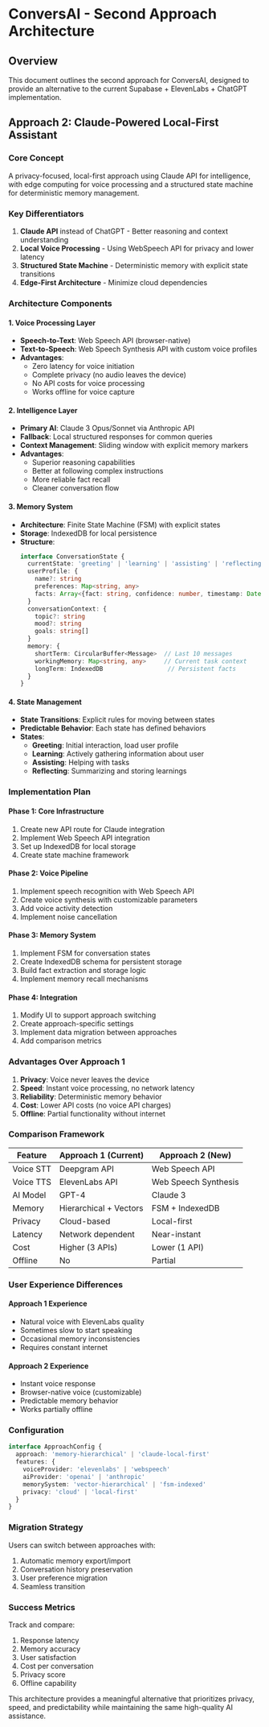 # ConversAI - Second Approach Architecture

## Overview
This document outlines the second approach for ConversAI, designed to provide an alternative to the current Supabase + ElevenLabs + ChatGPT implementation.

## Approach 2: Claude-Powered Local-First Assistant

### Core Concept
A privacy-focused, local-first approach using Claude API for intelligence, with edge computing for voice processing and a structured state machine for deterministic memory management.

### Key Differentiators
1. **Claude API** instead of ChatGPT - Better reasoning and context understanding
2. **Local Voice Processing** - Using WebSpeech API for privacy and lower latency
3. **Structured State Machine** - Deterministic memory with explicit state transitions
4. **Edge-First Architecture** - Minimize cloud dependencies

### Architecture Components

#### 1. Voice Processing Layer
- **Speech-to-Text**: Web Speech API (browser-native)
- **Text-to-Speech**: Web Speech Synthesis API with custom voice profiles
- **Advantages**: 
  - Zero latency for voice initiation
  - Complete privacy (no audio leaves the device)
  - No API costs for voice processing
  - Works offline for voice capture

#### 2. Intelligence Layer
- **Primary AI**: Claude 3 Opus/Sonnet via Anthropic API
- **Fallback**: Local structured responses for common queries
- **Context Management**: Sliding window with explicit memory markers
- **Advantages**:
  - Superior reasoning capabilities
  - Better at following complex instructions
  - More reliable fact recall
  - Cleaner conversation flow

#### 3. Memory System
- **Architecture**: Finite State Machine (FSM) with explicit states
- **Storage**: IndexedDB for local persistence
- **Structure**:
  ```typescript
  interface ConversationState {
    currentState: 'greeting' | 'learning' | 'assisting' | 'reflecting'
    userProfile: {
      name?: string
      preferences: Map<string, any>
      facts: Array<{fact: string, confidence: number, timestamp: Date}>
    }
    conversationContext: {
      topic?: string
      mood?: string
      goals: string[]
    }
    memory: {
      shortTerm: CircularBuffer<Message>  // Last 10 messages
      workingMemory: Map<string, any>     // Current task context
      longTerm: IndexedDB                  // Persistent facts
    }
  }
  ```

#### 4. State Management
- **State Transitions**: Explicit rules for moving between states
- **Predictable Behavior**: Each state has defined behaviors
- **States**:
  - **Greeting**: Initial interaction, load user profile
  - **Learning**: Actively gathering information about user
  - **Assisting**: Helping with tasks
  - **Reflecting**: Summarizing and storing learnings

### Implementation Plan

#### Phase 1: Core Infrastructure
1. Create new API route for Claude integration
2. Implement Web Speech API integration
3. Set up IndexedDB for local storage
4. Create state machine framework

#### Phase 2: Voice Pipeline
1. Implement speech recognition with Web Speech API
2. Create voice synthesis with customizable parameters
3. Add voice activity detection
4. Implement noise cancellation

#### Phase 3: Memory System
1. Implement FSM for conversation states
2. Create IndexedDB schema for persistent storage
3. Build fact extraction and storage logic
4. Implement memory recall mechanisms

#### Phase 4: Integration
1. Modify UI to support approach switching
2. Create approach-specific settings
3. Implement data migration between approaches
4. Add comparison metrics

### Advantages Over Approach 1

1. **Privacy**: Voice never leaves the device
2. **Speed**: Instant voice processing, no network latency
3. **Reliability**: Deterministic memory behavior
4. **Cost**: Lower API costs (no voice API charges)
5. **Offline**: Partial functionality without internet

### Comparison Framework

| Feature | Approach 1 (Current) | Approach 2 (New) |
|---------|---------------------|------------------|
| Voice STT | Deepgram API | Web Speech API |
| Voice TTS | ElevenLabs API | Web Speech Synthesis |
| AI Model | GPT-4 | Claude 3 |
| Memory | Hierarchical + Vectors | FSM + IndexedDB |
| Privacy | Cloud-based | Local-first |
| Latency | Network dependent | Near-instant |
| Cost | Higher (3 APIs) | Lower (1 API) |
| Offline | No | Partial |

### User Experience Differences

#### Approach 1 Experience
- Natural voice with ElevenLabs quality
- Sometimes slow to start speaking
- Occasional memory inconsistencies
- Requires constant internet

#### Approach 2 Experience
- Instant voice response
- Browser-native voice (customizable)
- Predictable memory behavior
- Works partially offline

### Configuration

```typescript
interface ApproachConfig {
  approach: 'memory-hierarchical' | 'claude-local-first'
  features: {
    voiceProvider: 'elevenlabs' | 'webspeech'
    aiProvider: 'openai' | 'anthropic'
    memorySystem: 'vector-hierarchical' | 'fsm-indexed'
    privacy: 'cloud' | 'local-first'
  }
}
```

### Migration Strategy

Users can switch between approaches with:
1. Automatic memory export/import
2. Conversation history preservation
3. User preference migration
4. Seamless transition

### Success Metrics

Track and compare:
1. Response latency
2. Memory accuracy
3. User satisfaction
4. Cost per conversation
5. Privacy score
6. Offline capability

This architecture provides a meaningful alternative that prioritizes privacy, speed, and predictability while maintaining the same high-quality AI assistance.
